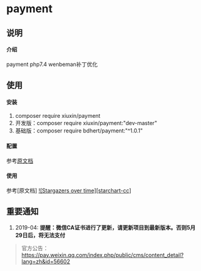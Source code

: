 # payment

## 说明

#### 介绍
payment php7.4 wenbeman补丁优化



## 使用

#### 安装

1.  composer require xiuxin/payment
2.  开发版：composer require xiuxin/payment:"dev-master"
3.  基础版：composer require bdhert/payment:"^1.0.1"

#### 配置

参考[原文档](https://gitee.com/helei112g/payment?_from=gitee_search#%E9%A1%B9%E7%9B%AE%E9%9B%86%E6%88%90)

#### 使用

参考[原文档] [![Stargazers over time][starchart-cc]](https://starchart.cc/helei112g/payment)


## 重要通知

1. 2019-04: **提醒：微信CA证书进行了更新，请更新项目到最新版本。否则5月29日后，将无法支付**
> 官方公告： https://pay.weixin.qq.com/index.php/public/cms/content_detail?lang=zh&id=56602
